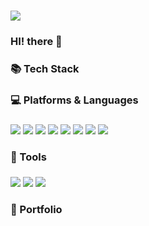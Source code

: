 ### <img src="https://capsule-render.vercel.app/api?type=waving&color=auto&height=200&section=header&text=SoYeon&nbsp;Github&fontSize=90" />

### HI! there 👋

### 📚 Tech Stack 

### 💻 Platforms & Languages 
###
<div>
<img src="https://img.shields.io/badge/Java-007396?style=flat&logo=Java&logoColor=white" />
<img src="https://img.shields.io/badge/Spring-6DB33F?style=flat&logo=Spring&logoColor=white" />
<img src="https://img.shields.io/badge/HTML5-E34F26?style=flat&logo=HTML5&logoColor=white" />
<img src="https://img.shields.io/badge/CSS3-1572B6?style=flat&logo=CSS3&logoColor=white" />
<img src="https://img.shields.io/badge/JavaScript-F7DF1E?style=flat&logo=JavaScript&logoColor=white" />
<img src="https://img.shields.io/badge/Oracle&nbsp;SQL-F80000?style=flat&logo=Oracle&logoColor=white" />
<img src="https://img.shields.io/badge/Amazon&nbsp;AWS-232F3E?style=flat&logo=amazonaws&logoColor=white" />
<img src="https://img.shields.io/badge/Bootstrap-7952B3?style=flat&logo=Bootstrap&logoColor=white" />
</div>


### 🧰 Tools
###
<div>
<img src="https://img.shields.io/badge/Eclipse&nbsp;IDE-2C2255?style=flat&logo=eclipseide&logoColor=white" />
<img src="https://img.shields.io/badge/Visual&nbsp;Studio&nbsp;Code-007acc?style=flat&logo=visualstudiocode&logoColor=white" />
<img src="https://img.shields.io/badge/Apache&nbsp;Tomcat-1572B6?style=flat&logo=apachetomcat&logoColor=white" />
</div>

### 🔗 Portfolio


